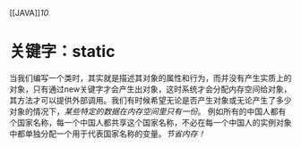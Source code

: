 [[JAVA]]_10_
# 关键字：static
当我们编写一个类时，其实就是描述其对象的属性和行为，而并没有产生实质上的对象，只有通过new关键字才会产生出对象，这时系统才会分配内存空间给对象，其方法才可以提供外部调用。我们有时候希望无论是否产生对象或无论产生了多少对象的情况下，*某些特定的数据在内存空间里只有一份*。
例如所有的中国人都有个国家名称，每一个中国人都共享这个国家名称，不必在每一个中国人的实例对象中都单独分配一个用于代表国家名称的变量。*节省内存！*